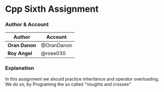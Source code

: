 # Cpp Sixth Assignment

### Author & Account

| Author  | Account |
| ------------- | ------------- |
| **Oran Danon**  | @OranDanon  |
| **Roy Angel**  | @roee030  |

### Explanation

In this assignment we should practice inheritence and operator overloading.
We do so, by Programing the so called "noughts and crosses"
